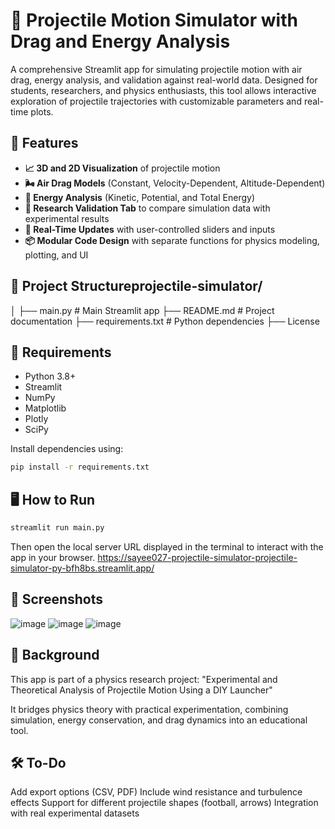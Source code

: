 # 🎯 Projectile Motion Simulator with Drag and Energy Analysis

A comprehensive Streamlit app for simulating projectile motion with air drag, energy analysis, and validation against real-world data. Designed for students, researchers, and physics enthusiasts, this tool allows interactive exploration of projectile trajectories with customizable parameters and real-time plots.

## 🚀 Features
- **📈 3D and 2D Visualization** of projectile motion
- **🌬️ Air Drag Models** (Constant, Velocity-Dependent, Altitude-Dependent)
- **🔋 Energy Analysis** (Kinetic, Potential, and Total Energy)
- **🧪 Research Validation Tab** to compare simulation data with experimental results
- **🔄 Real-Time Updates** with user-controlled sliders and inputs
- **📦 Modular Code Design** with separate functions for physics modeling, plotting, and UI

## 📂 Project Structureprojectile-simulator/
│
├── main.py # Main Streamlit app
├── README.md # Project documentation
├── requirements.txt # Python dependencies
├── License

## 🧰 Requirements
- Python 3.8+
- Streamlit
- NumPy
- Matplotlib
- Plotly
- SciPy

Install dependencies using:
```bash
pip install -r requirements.txt
```

## 🖥️ How to Run
```bash
streamlit run main.py
```
Then open the local server URL displayed in the terminal to interact with the app in your browser.
https://sayee027-projectile-simulator-projectile-simulator-py-bfh8bs.streamlit.app/

## 📸 Screenshots
![image](https://github.com/user-attachments/assets/f25b1995-f805-4a91-ad6f-62d2ec8f1726)
![image](https://github.com/user-attachments/assets/b5f7d72c-ae7d-4321-b327-14405bc02450)
![image](https://github.com/user-attachments/assets/08c7b62c-fb41-4c37-8a23-f037c3b018d3)

## 🧠 Background
This app is part of a physics research project:
"Experimental and Theoretical Analysis of Projectile Motion Using a DIY Launcher"

It bridges physics theory with practical experimentation, combining simulation, energy conservation, and drag dynamics into an educational tool.

## 🛠️ To-Do
 Add export options (CSV, PDF)
 Include wind resistance and turbulence effects
 Support for different projectile shapes (football, arrows)
 Integration with real experimental datasets


